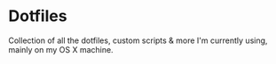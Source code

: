 # Dotfiles

Collection of all the dotfiles, custom scripts & more I'm currently using, mainly on my OS X machine. 

